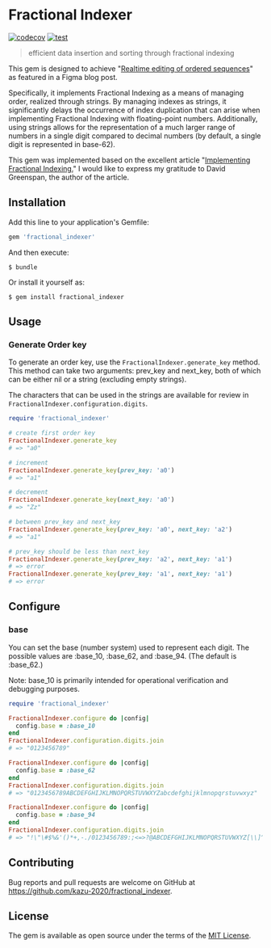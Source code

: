# Fractional Indexer

[![codecov](https://codecov.io/gh/kazu-2020/fractional_indexer/graph/badge.svg?token=OCCYE4EKT1)](https://codecov.io/gh/kazu-2020/fractional_indexer)
[![test](https://github.com/kazu-2020/fractional_indexer/actions/workflows/ruby.yml/badge.svg?branch=main&event=push)](https://github.com/kazu-2020/fractional_indexer/actions/workflows/ruby.yml)

> efficient data insertion and sorting through fractional indexing

This gem is designed to achieve "[Realtime editing of ordered sequences](https://www.figma.com/blog/realtime-editing-of-ordered-sequences/#fractional-indexing)" as featured in a Figma blog post.

Specifically, it implements Fractional Indexing as a means of managing order, realized through strings. By managing indexes as strings, it significantly delays the occurrence of index duplication that can arise when implementing Fractional Indexing with floating-point numbers. Additionally, using strings allows for the representation of a much larger range of numbers in a single digit compared to decimal numbers (by default, a single digit is represented in base-62).

This gem was implemented based on the excellent article "[Implementing Fractional Indexing.](https://observablehq.com/@dgreensp/implementing-fractional-indexing)" I would like to express my gratitude to David Greenspan, the author of the article.

## Installation

Add this line to your application's Gemfile:

```ruby
gem 'fractional_indexer'
```

And then execute:

    $ bundle

Or install it yourself as:

    $ gem install fractional_indexer

## Usage

### Generate Order key

To generate an order key, use the `FractionalIndexer.generate_key` method. This method can take two arguments: prev_key and next_key, both of which can be either nil or a string (excluding empty strings).

The characters that can be used in the strings are available for review in `FractionalIndexer.configuration.digits`.

```ruby
require 'fractional_indexer'

# create first order key
FractionalIndexer.generate_key
# => "a0"

# increment
FractionalIndexer.generate_key(prev_key: 'a0')
# => "a1"

# decrement
FractionalIndexer.generate_key(next_key: 'a0')
# => "Zz"

# between prev_key and next_key
FractionalIndexer.generate_key(prev_key: 'a0', next_key: 'a2')
# => "a1"

# prev_key should be less than next_key
FractionalIndexer.generate_key(prev_key: 'a2', next_key: 'a1')
# => error
FractionalIndexer.generate_key(prev_key: 'a1', next_key: 'a1')
# => error
```

## Configure

### base

You can set the base (number system) used to represent each digit. The possible values are :base_10, :base_62, and :base_94. (The default is :base_62.)

Note: base_10 is primarily intended for operational verification and debugging purposes.

```ruby
require 'fractional_indexer'

FractionalIndexer.configure do |config|
  config.base = :base_10
end
FractionalIndexer.configuration.digits.join
# => "0123456789"

FractionalIndexer.configure do |config|
  config.base = :base_62
end
FractionalIndexer.configuration.digits.join
# => "0123456789ABCDEFGHIJKLMNOPQRSTUVWXYZabcdefghijklmnopqrstuvwxyz"

FractionalIndexer.configure do |config|
  config.base = :base_94
end
FractionalIndexer.configuration.digits.join
# => "!\"\#$%&'()*+,-./0123456789:;<=>?@ABCDEFGHIJKLMNOPQRSTUVWXYZ[\\]^_`abcdefghijklmnopqrstuvwxyz{|}~"
```

## Contributing

Bug reports and pull requests are welcome on GitHub at https://github.com/kazu-2020/fractional_indexer.

## License

The gem is available as open source under the terms of the [MIT License](https://opensource.org/licenses/MIT).
